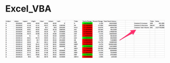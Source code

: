 # Excel_VBA

![Hard Solution](https://github.com/ovinueza/Excel_VBA/blob/master/images/hard_solution.png)
